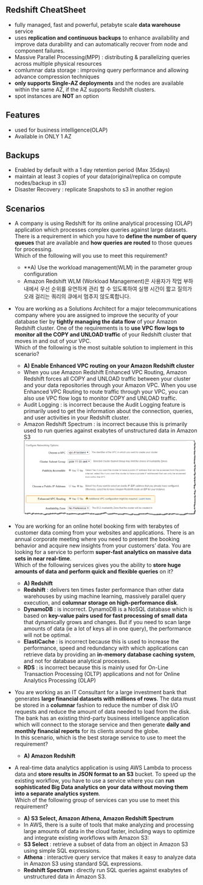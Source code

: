 ## Redshift CheatSheet
- fully managed, fast and powerful, petabyte scale **data warehouse** service
- uses **replication and continuous backups** to enhance availability and improve data durability and can automatically recover from node and component failures.
- Massive Parallel Processing(MPP) : distributing & parallelizing queries across multiple physical resources
- comlumnar data storage : improving query performance and allowing advance compression techniques
- **only supports Single-AZ deployments** and the nodes are available within the same AZ, if the AZ supports Redshift clusters.
- spot instances are **NOT** an option

## Features
- used for business intelligence(OLAP)
- Available in ONLY 1 AZ

## Backups
- Enabled by default with a 1 day retention period (Max 35days)
- maintain at least 3 copies of your data(original/replica on compute nodes/backup in s3)
- Disaster Recovery : replicate Snapshots to s3 in another region

## Scenarios
- A company is using Redshift for its online analytical processing (OLAP) application which processes complex queries against large datasets. There is a requirement in which you have to **define the number of query queues** that are available and **how queries are routed** to those queues for processing.    
Which of the following will you use to meet this requirement?
  - **A) Use the workload management(WLM) in the parameter group configuration 
  - Amazon Redshift WLM (Workload Management)은 사용자가 작업 부하 내에서 우선 순위를 유연하게 관리 할 수 있도록하여 실행 시간이 짧고 질의가 오래 걸리는 쿼리의 큐에서 멈추지 않도록합니다.

- You are working as a Solutions Architect for a major telecommunications company where you are assigned to improve the security of your database tier by **tightly managing the data flow** of your Amazon Redshift cluster. One of the requirements is to **use VPC flow logs to monitor all the COPY and UNLOAD traffic** of your Redshift cluster that moves in and out of your VPC.    
Which of the following is the most suitable solution to implement in this scenario?
  - **A) Enable Enhanced VPC routing on your Amazon Redshift cluster**
  - When you use Amazon Redshift Enhanced VPC Routing, Amazon Redshift forces all COPY and UNLOAD traffic between your cluster and your data repositories through your Amazon VPC. When you use Enhanced VPC Routing to route traffic through your VPC, you can also use VPC flow logs to monitor COPY and UNLOAD traffic. 
  - Audit Logging : is incorrect because the Audit Logging feature is primarily used to get the information about the connection, queries, and user activities in your Redshift cluster.
  - Amazon Redshift Spectrum : is incorrect because this is primarily used to run queries against exabytes of unstructured data in Amazon S3
  ![redshift-vpc-routing](./image/redshift-vpc-routing.png)

- You are working for an online hotel booking firm with terabytes of customer data coming from your websites and applications. There is an annual corporate meeting where you need to present the booking behavior and acquire new insights from your customers’ data. You are looking for a service to perform **super-fast analytics on massive data sets in near real-time**.   
Which of the following services gives you the ability to **store huge amounts of data and perform quick and flexible queries** on it? 
  - **A) Redshift**
  - **Redshift** : delivers ten times faster performance than other data warehouses by using machine learning, massively parallel query execution, and **columnar storage on high-performance disk**.
  - **DynamoDB** : is incorrect. DynamoDB is a NoSQL database which is based on **key-value pairs used for fast processing of small data** that dynamically grows and changes. But if you need to scan large amounts of data (ie a lot of keys all in one query), the performance will not be optimal.
  - **ElastiCache** : is incorrect because this is used to increase the performance, speed and redundancy with which applications can retrieve data by providing an **in-memory database caching system**, and not for database analytical processes.
  - **RDS** : is incorrect because this is mainly used for On-Line Transaction Processing (OLTP) applications and not for Online Analytics Processing (OLAP)

- You are working as an IT Consultant for a large investment bank that generates **large financial datasets with millions of rows**. The data must be stored in a **columnar** fashion to reduce the number of disk I/O requests and reduce the amount of data needed to load from the disk. The bank has an existing third-party business intelligence application which will connect to the storage service and then generate **daily and monthly financial reports** for its clients around the globe.     
In this scenario, which is the best storage service to use to meet the requirement?
  - **A) Amazon Redshift**
  
- A real-time data analytics application is using AWS Lambda to process data and **store results in JSON format to an S3** bucket. To speed up the existing workflow, you have to use a service where you can **run sophisticated Big Data analytics on your data without moving them into a separate analytics system**.       
Which of the following group of services can you use to meet this requirement? 
  - **A) S3 Select, Amazon Athena, Amazon Redshift Spectrum**
  -  In AWS, there is a suite of tools that make analyzing and processing large amounts of data in the cloud faster, including ways to optimize and integrate existing workflows with Amazon S3:
  - **S3 Select** : retrieve a subset of data from an object in Amazon S3 using simple SQL expressions. 
  - **Athena** : interactive query service that makes it easy to analyze data in Amazon S3 using standard SQL expressions.
  - **Redshift Spectrum** : directly run SQL queries against exabytes of unstructured data in Amazon S3.
